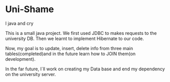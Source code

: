 # Uni-Shame
I java and cry

This is a small java project.
We first used JDBC to makes requests to the university DB.
Then we learnt to implement Hibernate to our code.

Now, my goal is to update, insert, delete info from three main tables(completed)and
in the future learn how to JOIN them(on development).


In the far future, I`ll work on creating my Data base and end my dependency on the university server.





